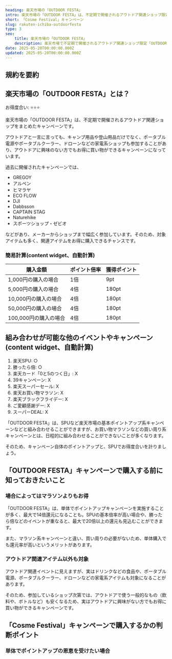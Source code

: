 ```yaml
---
heading: 楽天市場の「OUTDOOR FESTA」
intro: 楽天市場の「OUTDOOR FESTA」は、不定期で開催されるアウトドア関連ショップ限定キャンペーン。クーポンや対象アイテムポイントアップなど、関連アイテムの購入がお得になります。
short: 「Cosme Festival」キャンペーン
slug: rakuten-ichiba-outdoorfesta
type: 3
seo:
    title: 楽天市場の「OUTDOOR FESTA」
    description: 楽天市場で不定期で開催されるアウトドア関連ショップ限定「OUTDOOR FESTA」について解説。特典内容やお得度合い、他のキャンペーンとの違いなど。
date: 2025-05-20T00:00:00.000Z
updated: 2025-05-20T00:00:00.000Z
---
```


## 規約を要約

## 楽天市場の「OUTDOOR FESTA」とは？

お得度合い: ⭐️⭐️⭐️

楽天市場の「OUTDOOR FESTA」は、不定期で開催されるアウトドア関連ショップをまとめたキャンペーンです。

アウトドアと一言に言っても、キャンプ用品や登山用品だけでなく、ポータブル電源やポータブルクーラー、ドローンなどの家電系ショップも参加することがあり、アウトドアに興味のない方でもお得に買い物ができるキャンペーンになっています。

過去に開催されたキャンペーンでは、

- GREGOY
- アルペン
- ヒマラヤ
- ECO FLOW
- DJI
- Dabbsson
- CAPTAIN STAG
- Naturehike
- スポーツショップ・ゼビオ

などがあり、メーカーからショップまで幅広く参加しています。そのため、対象アイテムも多く、関連アイテムをお得に購入できるチャンスです。

### 簡易計算(content widget、自動計算)

|購入金額|ポイント倍率|獲得ポイント|
|---|---|---|
1,000円の購入の場合|1倍|9pt|
5,000円の購入の場合|4倍|180pt|
10,000円の購入の場合|4倍|180pt|
50,000円の購入の場合|4倍|180pt|
100,000円の購入の場合|4倍|180pt|

## 組み合わせが可能な他のイベントやキャンペーン(content widget、自動計算)

1. 楽天SPU: ○
1. 勝ったら倍: ○
2. 楽天カード「0と5のつく日」: X
3. 39キャンペーン: X
4. 楽天スーパーセール: X
5. 楽天お買い物マラソン: X
6. 楽天ブラックフライデー: X
7. ご愛顧感謝デー: X
8. スーパーDEAL: X

「OUTDOOR FESTA」は、SPUなど楽天市場の基本ポイントアップ系キャンペーンなどと組み合わせることができますが、お買い物マラソンなどの買い周り系キャンペーンとは、日程的に組み合わせることができないことが多くなります。

そのため、キャンペーン自体のポイントアップと、SPUでお得度合いを計りましょう。

## 「OUTDOOR FESTA」キャンペーンで購入する前に知っておきたいこと

### 場合によってはマラソンよりもお得

「OUTDOOR FESTA」は、単体でポイントアップキャンペーンを実施することが多く、最大で14倍還元になることも。SPUの基本倍率が高い場合や、勝ったら倍などのイベントが重なると、最大で20倍以上の還元も見込むことができます。

また、マラソン系キャンペーンと違い、買い周りの必要がないため、単体購入でも還元率が高いというメリットがあります。

### アウトドア関連アイテム以外も対象

アウトドア関連イベントに見えますが、実はドリンクなどの食品や、ポータブル電源、ポータブルクーラー、ドローンなどの家電系アイテムも対象になることがあります。

そのため、参加しているショップ次第では、アウトドアで使う一般的なもの（飲料や、ボトルなど）も安くなるため、実はアウトドアに興味がない方でもお得に買い物ができるキャンペーンです。

## 「Cosme Festival」キャンペーンで購入するかの判断ポイント

### 単体でポイントアップの恩恵を受けたい場合

